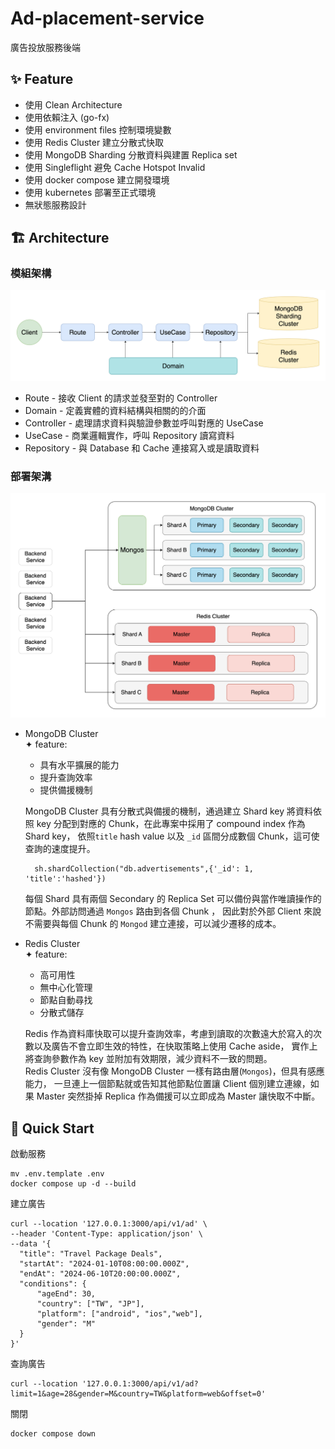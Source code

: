 # Ad-placement-service
廣告投放服務後端
## ✨ Feature
* 使用 Clean Architecture 
* 使用依賴注入 (go-fx)
* 使用 environment files 控制環境變數
* 使用 Redis Cluster 建立分散式快取
* 使用 MongoDB Sharding 分散資料與建置 Replica set
* 使用 Singleflight 避免 Cache Hotspot Invalid
* 使用 docker compose 建立開發環境
* 使用 kubernetes 部署至正式環境
* 無狀態服務設計
## 🏗️ Architecture
### 模組架構
![module_block.png](./assets/module_block.png)
* Route - 接收 Client 的請求並發至對的 Controller
* Domain - 定義實體的資料結構與相關的的介面
* Controller - 處理請求資料與驗證參數並呼叫對應的 UseCase
* UseCase - 商業邏輯實作，呼叫 Repository 讀寫資料
* Repository - 與 Database 和 Cache 連接寫入或是讀取資料
### 部署架溝
![deployment_architecture.png](./assets/deployment_architecture.png)
* MongoDB Cluster    
  ✦ feature:
    * 具有水平擴展的能力
    * 提升查詢效率
    * 提供備援機制
  
  MongoDB Cluster 具有分散式與備援的機制，通過建立 Shard key 將資料依照 key 分配到對應的 Chunk，在此專案中採用了 compound index 作為 Shard key，
  依照`title` hash value 以及 `_id` 區間分成數個 Chunk，這可使查詢的速度提升。
  ```shell
    sh.shardCollection("db.advertisements",{'_id': 1, 'title':'hashed'})
  ```
  每個 Shard 具有兩個 Secondary 的 Replica Set 可以備份與當作唯讀操作的節點。外部訪問通過 `Mongos` 路由到各個 Chunk ，
因此對於外部 Client 來說不需要與每個 Chunk 的 `Mongod` 建立連接，可以減少遷移的成本。
    
     
* Redis Cluster  
  ✦ feature:
    * 高可用性
    * 無中心化管理
    * 節點自動尋找
    * 分散式儲存
  
  Redis 作為資料庫快取可以提升查詢效率，考慮到讀取的次數遠大於寫入的次數以及廣告不會立即生效的特性，在快取策略上使用 Cache aside，
  實作上將查詢參數作為 key 並附加有效期限，減少資料不一致的問題。   
  Redis Cluster 沒有像 MongoDB Cluster 一樣有路由層(`Mongos`)，但具有感應能力，
  一旦連上一個節點就或告知其他節點位置讓 Client 個別建立連線，如果 Master 突然掛掉 Replica 作為備援可以立即成為 Master 讓快取不中斷。
## 🚀 Quick Start
啟動服務
```shell
mv .env.template .env
docker compose up -d --build 
```
建立廣告
```shell
curl --location '127.0.0.1:3000/api/v1/ad' \
--header 'Content-Type: application/json' \
--data '{
  "title": "Travel Package Deals",
  "startAt": "2024-01-10T08:00:00.000Z",
  "endAt": "2024-06-10T20:00:00.000Z",
  "conditions": {
      "ageEnd": 30,
      "country": ["TW", "JP"],
      "platform": ["android", "ios","web"],
      "gender": "M"
  }
}'
```
查詢廣告
```shell
curl --location '127.0.0.1:3000/api/v1/ad?limit=1&age=28&gender=M&country=TW&platform=web&offset=0' 
```
關閉
```shell
docker compose down
```